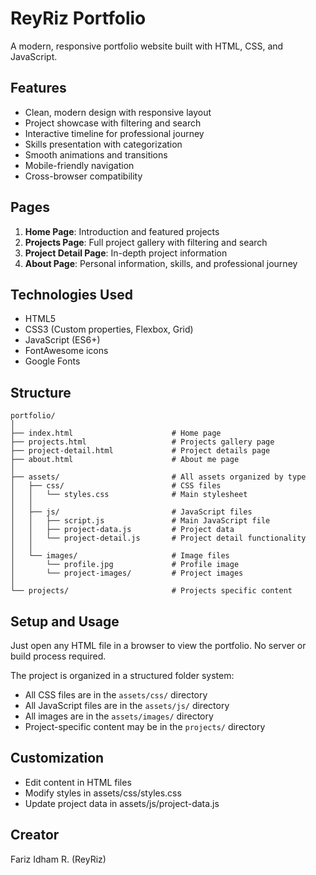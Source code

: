 # ReyRiz Portfolio

A modern, responsive portfolio website built with HTML, CSS, and JavaScript.

## Features

- Clean, modern design with responsive layout
- Project showcase with filtering and search
- Interactive timeline for professional journey
- Skills presentation with categorization
- Smooth animations and transitions
- Mobile-friendly navigation
- Cross-browser compatibility

## Pages

1. **Home Page**: Introduction and featured projects
2. **Projects Page**: Full project gallery with filtering and search
3. **Project Detail Page**: In-depth project information
4. **About Page**: Personal information, skills, and professional journey

## Technologies Used

- HTML5
- CSS3 (Custom properties, Flexbox, Grid)
- JavaScript (ES6+)
- FontAwesome icons
- Google Fonts

## Structure

```
portfolio/
│
├── index.html                      # Home page
├── projects.html                   # Projects gallery page
├── project-detail.html             # Project details page
├── about.html                      # About me page
│
├── assets/                         # All assets organized by type
│   ├── css/                        # CSS files
│   │   └── styles.css              # Main stylesheet
│   │
│   ├── js/                         # JavaScript files
│   │   ├── script.js               # Main JavaScript file
│   │   ├── project-data.js         # Project data
│   │   └── project-detail.js       # Project detail functionality
│   │
│   └── images/                     # Image files
│       └── profile.jpg             # Profile image
│       └── project-images/         # Project images
│
└── projects/                       # Projects specific content
```

## Setup and Usage

Just open any HTML file in a browser to view the portfolio. No server or build process required.

The project is organized in a structured folder system:
- All CSS files are in the `assets/css/` directory
- All JavaScript files are in the `assets/js/` directory
- All images are in the `assets/images/` directory
- Project-specific content may be in the `projects/` directory

## Customization

- Edit content in HTML files
- Modify styles in assets/css/styles.css
- Update project data in assets/js/project-data.js

## Creator

Fariz Idham R. (ReyRiz)